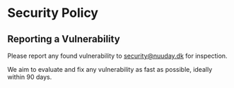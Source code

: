 # Security Policy

## Reporting a Vulnerability

Please report any found vulnerability to security@nuuday.dk for inspection.

We aim to evaluate and fix any vulnerability as fast as possible, ideally within 90 days.
